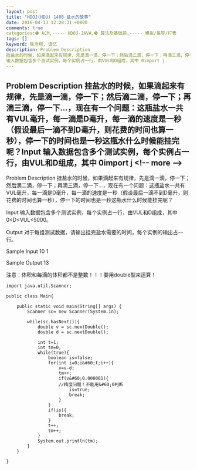 ```yaml
---
layout: post
title: "HDOJ(HDU) 1408 盐水的故事"
date: 2016-04-13 12:28:31 +0800
comments: true
categories:❶ ACM,----- HDOJ-JAVA,❺ 算法及基础题,----- 模拟/推导/打表
tags: []
keyword: 陈浩翔, 谙忆
description: Problem Description 
挂盐水的时候，如果滴起来有规律，先是滴一滴，停一下；然后滴二滴，停一下；再滴三滴，停一下…，现在有一个问题：这瓶盐水一共有VUL毫升，每一滴是D毫升，每一滴的速度是一秒（假设最后一滴不到D毫升，则花费的时间也算一秒），停一下的时间也是一秒这瓶水什么时候能挂完呢？Input 
输入数据包含多个测试实例，每个实例占一行，由VUL和D组成，其中 0import j 
---
```



Problem Description 
挂盐水的时候，如果滴起来有规律，先是滴一滴，停一下；然后滴二滴，停一下；再滴三滴，停一下…，现在有一个问题：这瓶盐水一共有VUL毫升，每一滴是D毫升，每一滴的速度是一秒（假设最后一滴不到D毫升，则花费的时间也算一秒），停一下的时间也是一秒这瓶水什么时候能挂完呢？Input 
输入数据包含多个测试实例，每个实例占一行，由VUL和D组成，其中 0import j
&#60;!-- more --&#62;
----------

Problem Description
挂盐水的时候，如果滴起来有规律，先是滴一滴，停一下；然后滴二滴，停一下；再滴三滴，停一下...，现在有一个问题：这瓶盐水一共有VUL毫升，每一滴是D毫升，每一滴的速度是一秒（假设最后一滴不到D毫升，则花费的时间也算一秒），停一下的时间也是一秒这瓶水什么时候能挂完呢？

 

Input
输入数据包含多个测试实例，每个实例占一行，由VUL和D组成，其中 0&#60;D&#60;VUL&#60;5000。

 

Output
对于每组测试数据，请输出挂完盐水需要的时间，每个实例的输出占一行。

 

Sample Input
10 1
 

Sample Output
13


注意：体积和每滴的体积都不是整数！！！要用double型来运算！



```
import java.util.Scanner;

public class Main{

	public static void main(String[] args) {
		Scanner sc= new Scanner(System.in);
		
		while(sc.hasNext()){
			double v = sc.nextDouble();
			double d = sc.nextDouble();

			int t=1;
			int tm=0;
			while(true){
				boolean is=false;
				for(int i=0;i&#60;t;i++){
					v=v-d;
					tm++;
					if(v&#60;0.000001){
					//精度问题！不能用&#60;0判断
						is=true;
						break;
					}
				}
				if(is){
					break;
				}
				t++;
				tm++;
			}
			System.out.println(tm);
		}
	}

}

```